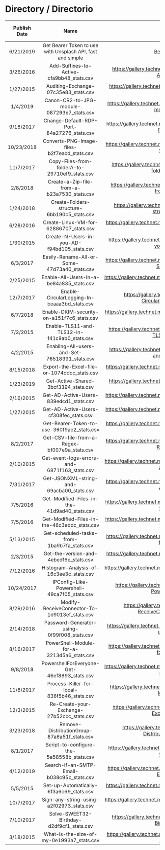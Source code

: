 
# Directory / Directorio



| Publish Date | Name  |  URL  | Repository Location |    Migrated To GitHub | 
|     :---:    | :---: | :---: |          :---:      |      :---:          |
| 6/21/2019  | Get Bearer Token to use with Unsplash API, fast and simple  |   [Bearer Token Script](https://gallery.technet.microsoft.com/Get-Bearer-Token-to-use-360f9ae2) | [local copy](/Photography/Get-Bearer-Token-to-use-360f9ae2.md) | **Done** |
| 3/26/2016 | Add-Suffixes-to-Active-cfa9bb48_stats.csv  |  https://gallery.technet.microsoft.com/Add-Suffixes-to-Active-cfa9bb48  | Repository Location |Pending | 
| 1/27/2015 | Auditing-Exchange-07c35e83_stats.csv  |  https://gallery.technet.microsoft.com/Auditing-Exchange-07c35e83  | Repository Location | Pending | 
| 1/4/2019 | Canon-CR2-to-JPG-module-087293e7_stats.csv  |  https://gallery.technet.microsoft.com/Canon-CR2-to-JPG-module-087293e7  | Repository Location | Pending|
| 9/18/2017 | Change-Default-RDP-Port-84a27276_stats.csv  |  https://gallery.technet.microsoft.com/Change-Default-RDP-Port-84a27276  | Repository Location |  Pending|
| 10/23/2018 | Converts-PNG-Image-files-b2f7eacd_stats.csv  |  https://gallery.technet.microsoft.com/Converts-PNG-Image-files-b2f7eacd  | Repository Location |  Pending|
| 11/7/2017 | Copy-Files-from-folderA-to-29710ef9_stats.csv  |  https://gallery.technet.microsoft.com/Copy-Files-from-folderA-to-29710ef9  | Repository Location |  Pending|
| 2/8/2018 | Create-a-Zip-file-from-a-b23a7530_stats.csv  |  https://gallery.technet.microsoft.com/Create-a-Zip-file-from-a-b23a7530  | Repository Location |  Pending|
| 1/24/2018 | Create-Folders-structure-6bb190c5_stats.csv  |  https://gallery.technet.microsoft.com/Create-Folders-structure-6bb190c5  | Repository Location |  Pending|
| 6/28/2016 | Create-Linux-VM-for-62886707_stats.csv  |  https://gallery.technet.microsoft.com/Create-Linux-VM-for-62886707  | Repository Location |  Pending|
| 1/30/2015 | Create-N-Users-in-you-AD-f94bd105_stats.csv  |  https://gallery.technet.microsoft.com/Create-N-Users-in-you-AD-f94bd105  | Repository Location |  Pending|
| 6/3/2017 | Easily-Rename-All-or-Some-47d73a40_stats.csv  |  https://gallery.technet.microsoft.com/Easily-Rename-All-or-Some-47d73a40  | Repository Location | Pending|
| 2/25/2015 | Enable-All-Users-In-a-be84a835_stats.csv  |  https://gallery.technet.microsoft.com/Enable-All-Users-In-a-be84a835  | Repository Location |  Pending|
| 12/7/2017 | Enable-CircularLogging-In-beaaa3bd_stats.csv  |  https://gallery.technet.microsoft.com/Enable-CircularLogging-In-beaaa3bd  | Repository Location |  Pending|
| 6/7/2018 | Enable-DKIM-security-on-a151f7c6_stats.csv  |  https://gallery.technet.microsoft.com/Enable-DKIM-security-on-a151f7c6  | Repository Location |  Pending|
| 7/2/2015 | Enable-TLS11-and-TLS12-in-f41c9ab0_stats.csv  |  https://gallery.technet.microsoft.com/Enable-TLS11-and-TLS12-in-f41c9ab0  | Repository Location |  Pending|
| 4/2/2015 | Enabling-All-users-and-Set-76518391_stats.csv  |  https://gallery.technet.microsoft.com/Enabling-All-users-and-Set-76518391  | Repository Location |  Pending|
| 8/15/2018 | Export-the-Excel-file-or-1074ddcc_stats.csv  |  https://gallery.technet.microsoft.com/Export-the-Excel-file-or-1074ddcc  | Repository Location |  Pending|
| 1/23/2019 | Get-Active-Shared-3bcf3394_stats.csv  |  https://gallery.technet.microsoft.com/Get-Active-Shared-3bcf3394  | Repository Location |  Pending|
| 2/16/2015 | Get-AD-Active-Users-839edcd1_stats.csv  |  https://gallery.technet.microsoft.com/Get-AD-Active-Users-839edcd1  | Repository Location | Pending|
| 1/27/2015 | Get-AD-Active-Users-cf308fec_stats.csv  |  https://gallery.technet.microsoft.com/Get-AD-Active-Users-cf308fec  | Repository Location |  Pending|
|  | Get-Bearer-Token-to-use-360f9ae2_stats.csv  |  https://gallery.technet.microsoft.com/Get-Bearer-Token-to-use-360f9ae2  | Repository Location |   Pending|
| 8/2/2017 | Get-CSV-file-from-a-Regex-bf007e9a_stats.csv  |  https://gallery.technet.microsoft.com/Get-CSV-file-from-a-Regex-bf007e9a  | Repository Location | Pending|
| 2/10/2015 | Get-event-logs-errors-and-6871f163_stats.csv  |  https://gallery.technet.microsoft.com/Get-event-logs-errors-and-6871f163  | Repository Location |  Pending|
| 7/31/2017 | Get-JSONXML-string-and-69acba00_stats.csv  |  https://gallery.technet.microsoft.com/Get-JSONXML-string-and-69acba00  | Repository Location |   Pending|
| 7/5/2016 | Get-Modified-Files-in-the-41d9ad40_stats.csv  |  https://gallery.technet.microsoft.com/Get-Modified-Files-in-the-41d9ad40  | Repository Location |  Pending|
| 7/5/2016 | Get-Modified-Files-in-the-46c3eddc_stats.csv  |  https://gallery.technet.microsoft.com/Get-Modified-Files-in-the-46c3eddc  | Repository Location |  Pending|
| 5/13/2015 | Get-scheduled-tasks-from-1ba9b7fa_stats.csv  |  https://gallery.technet.microsoft.com/Get-scheduled-tasks-from-1ba9b7fa  | Repository Location |  Pending|
| 2/3/2015 | Get-the-version-and-4ebedf6e_stats.csv  |  https://gallery.technet.microsoft.com/Get-the-version-and-4ebedf6e  | Repository Location |  Pending|
| 7/12/2016 | Histogram-Analysis-of-16c3ee3c_stats.csv  |  https://gallery.technet.microsoft.com/Histogram-Analysis-of-16c3ee3c  | Repository Location |  Pending|
| 10/24/2017 | IPConfig-Like-Powershell-49ca7f05_stats.csv  |  https://gallery.technet.microsoft.com/IPConfig-Like-Powershell-49ca7f05  | Repository Location |  Pending|
| 8/29/2016 | Modify-ReceiveConnector-To-1d9013ef_stats.csv  |  https://gallery.technet.microsoft.com/Modify-ReceiveConnector-To-1d9013ef  | Repository Location |  Pending|
| 2/14/2018 | Password-Generator-using-0f99f008_stats.csv  |  https://gallery.technet.microsoft.com/Password-Generator-using-0f99f008  | Repository Location |  **Done** |
| 8/16/2017 | PowerShell-Module-for-a-3213d5a6_stats.csv  |  https://gallery.technet.microsoft.com/PowerShell-Module-for-a-3213d5a6  | Repository Location |  Pending|  
| 9/8/2018 | PowershellForEveryone-Get-46ef8893_stats.csv  |  https://gallery.technet.microsoft.com/PowershellForEveryone-Get-46ef8893  | Repository Location |  Pending|
| 11/8/2017 | Process-Killer-for-local-836f5b46_stats.csv  |  https://gallery.technet.microsoft.com/Process-Killer-for-local-836f5b46  | Repository Location |  Pending|
| 12/3/2015 | Re-Create-your-Exchange-27b52ccc_stats.csv  |  https://gallery.technet.microsoft.com/Re-Create-your-Exchange-27b52ccc  | Repository Location |  Pending|
| 3/23/2018 | Remove-DistributionGroup-87a6a51f_stats.csv  |  https://gallery.technet.microsoft.com/Remove-DistributionGroup-87a6a51f  | Repository Location |  Pending|
| 8/1/2017 | Script-to-configure-the-5a58558b_stats.csv  |  https://gallery.technet.microsoft.com/Script-to-configure-the-5a58558b  | Repository Location |  Pending|
| 4/12/2019 | Search-if-an-SMTP-Email-b038c95c_stats.csv  |  https://gallery.technet.microsoft.com/Search-if-an-SMTP-Email-b038c95c  | Repository Location |  Pending|
| 5/5/2015 | Set-up-Automatically-6f3a6c69_stats.csv  |  https://gallery.technet.microsoft.com/Set-up-Automatically-6f3a6c69  | Repository Location |  Pending|
| 10/7/2017 | Sign-any-string-using-a2f02973_stats.csv  |  https://gallery.technet.microsoft.com/Sign-any-string-using-a2f02973  | Repository Location |  Pending|
| 7/10/2017 | Solve-SWEET32-Birthday-d2df9cf1_stats.csv  |  https://gallery.technet.microsoft.com/Solve-SWEET32-Birthday-d2df9cf1  | Repository Location |  Pending|
| 3/18/2015 | What-is-the-size-of-my-0e1993a7_stats.csv  |  https://gallery.technet.microsoft.com/What-is-the-size-of-my-0e1993a7  | Repository Location |  Pending|

